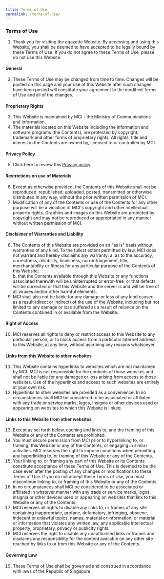 ```yaml
---
title: Terms of Use
permalink: /terms-of-use/
---
```

### Terms of Use

1. Thank you for visiting the egazette Website. By accessing and using this Website, you shall be deemed to have accepted to be legally bound by these Terms of Use. If you do not agree to these Terms of Use, please do not use this Website.

#### General
2.  These Terms of Use may be changed from time to time. Changes will be posted on this page and your use of this Website after such changes have been posted will constitute your agreement to the modified Terms of Use and all of the changes.

#### Proprietary Rights
3. This Website is maintained by MCI - the Ministry of Communications and Information.   
4. The materials located on this Website including the information and software programs (the Contents), are protected by copyright, trademark and other forms of proprietary rights. All rights, title and interest in the Contents are owned by, licensed to or controlled by MCI.

#### Privacy Policy   
5. Click here to review this [Privacy policy](/privacy).

#### Restrictions on use of Materials
6. Except as otherwise provided, the Contents of this Website shall not be reproduced, republished, uploaded, posted, transmitted or otherwise distributed in any way, without the prior written permission of MCI.
7. Modification of any of the Contents or use of the Contents for any other purpose will be a violation of MCI's copyright and other intellectual property rights. Graphics and images on this Website are protected by copyright and may not be reproduced or appropriated in any manner without written permission of MCI.

#### Disclaimer of Warranties and Liability
8. The Contents of this Website are provided on an "as is" basis without warranties of any kind. To the fullest extent permitted by law, MCI does not warrant and hereby disclaims any warranty:
a. as to the accuracy, correctness, reliability, timeliness, non-infringement, title, merchantability or fitness for any particular purpose of the Contents of this Website;   
b. that the Contents available through this Website or any functions associated therewith will be uninterrupted or error-free, or that defects will be corrected or that this Website and the server is and will be free of all viruses and/or other harmful elements.   
9. MCI shall also not be liable for any damage or loss of any kind caused as a result (direct or indirect) of the use of the Website, including but not limited to any damage or loss suffered as a result of reliance on the Contents contained in or available from the Website.

#### Right of Access  
10. MCI reserves all rights to deny or restrict access to this Website to any particular person, or to block access from a particular Internet address to this Website, at any time, without ascribing any reasons whatsoever.

#### Links from this Website to other websites
11. This Website contains hyperlinks to websites which are not maintained by MCI. MCI is not responsible for the contents of those websites and shall not be liable for any damages or loss arising from access to those websites. Use of the hyperlinks and access to such websites are entirely at your own risk.   
12. Hyperlinks to other websites are provided as a convenience. In no circumstances shall MCI be considered to be associated or affiliated with any trade or service marks, logos, insignia or other devices used or appearing on websites to which this Website is linked.

#### Links to this Website from other websites   
13. Except as set forth below, caching and links to, and the framing of this Website or any of the Contents are prohibited.   
14. You must secure permission from MCI prior to hyperlinking to, or framing, this Website or any of the Contents, or engaging in similar activities. MCI reserves the right to impose conditions when permitting any hyperlinking to, or framing of this Website or any of the Contents.   
15. Your linking to, or framing any part of this Website or its Contents constitute acceptance of these Terms of Use. This is deemed to be the case even after the posting of any changes or modifications to these Terms of Use. If you do not accept these Terms of Use, you must discontinue linking to, or framing of this Website or any of the Contents.   
16. In no circumstances shall MCI be considered to be associated or affiliated in whatever manner with any trade or service marks, logos, insignia or other devices used or appearing on websites that link to this Website or any of the Contents.   
17. MCI reserves all rights to disable any links to, or frames of any site containing inappropriate, profane, defamatory, infringing, obscene, indecent or unlawful topics, names, material or information, or material or information that violates any written law, any applicable intellectual property, proprietary, privacy or publicity rights.
18. MCI reserves the right to disable any unauthorised links or frames and disclaims any responsibility for the content available on any other site reached by links to or from this Website or any of the Contents.

#### Governing Law     
19. These Terms of Use shall be governed and construed in accordance with laws of the Republic of Singapore.